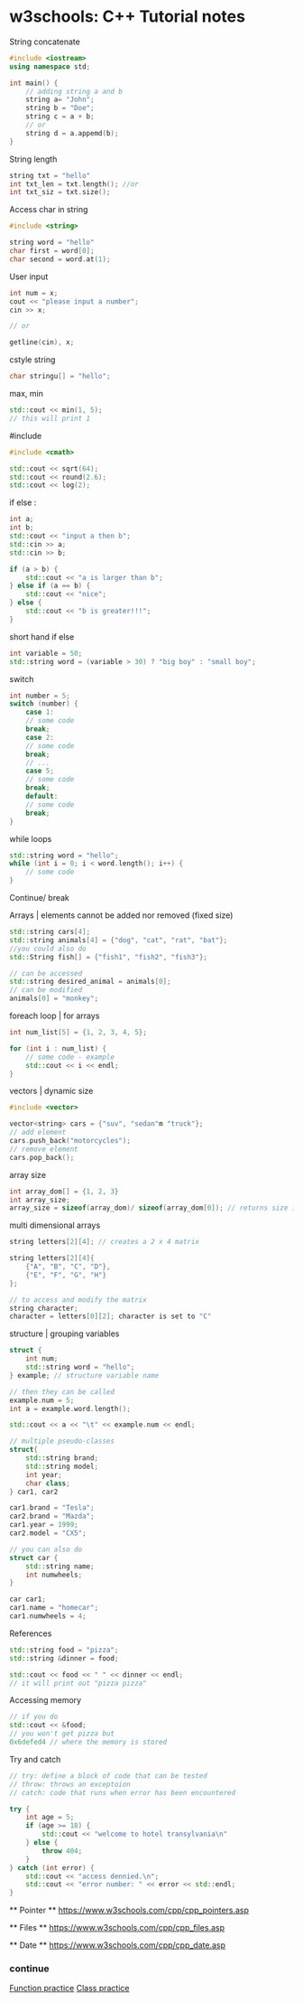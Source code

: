 # w3schools: C++ Tutorial notes

String concatenate
```cpp
#include <iostream>
using namespace std;

int main() {
    // adding string a and b
    string a= "John";
    string b = "Doe";
    string c = a + b;
    // or
    string d = a.appemd(b);
}
```

String length
```cpp
string txt = "hello"
int txt_len = txt.length(); //or
int txt_siz = txt.size();

```

Access char in string
```cpp
#include <string>

string word = "hello"
char first = word[0];
char second = word.at(1);
```

User input
```cpp
int num = x;
cout << "please input a number";
cin >> x;

// or

getline(cin), x;
```

cstyle string
```cpp
char stringu[] = "hello";
```

max, min
```cpp
std::cout << min(1, 5);
// this will print 1
```

#include <cmath>
```cpp
#include <cmath>

std::cout << sqrt(64);
std::cout << round(2.6);
std::cout << log(2);
```

if else :
```cpp
int a;
int b;
std::cout << "input a then b";
std::cin >> a;
std::cin >> b;

if (a > b) {
    std::cout << "a is larger than b";
} else if (a == b) {
    std::cout << "nice";
} else {
    std::cout << "b is greater!!!";
}
```

short hand if else
```cpp
int variable = 50;
std::string word = (variable > 30) ? "big boy" : "small boy"; 

```

switch
```cpp
int number = 5;
switch (number) {
    case 1:
    // some code
    break;
    case 2:
    // some code
    break;
    // ...
    case 5;
    // some code
    break;
    default:
    // some code
    break;
}
```

while loops
```cpp
std::string word = "hello";
while (int i = 0; i < word.length(); i++) {
    // some code
}
```

Continue/ break

Arrays | elements cannot be added nor removed (fixed size)
```cpp
std::string cars[4];
std::string animals[4] = {"dog", "cat", "rat", "bat"};
//you could also do
std::String fish[] = {"fish1", "fish2", "fish3"};

// can be accessed
std::string desired_animal = animals[0];
// can be modified
animals[0] = "monkey";
```

foreach loop | for arrays
```cpp
int num_list[5] = {1, 2, 3, 4, 5};

for (int i : num_list) {
    // some code - example
    std::cout << i << endl;
}
```

vectors | dynamic size
```cpp
#include <vector>

vector<string> cars = {"suv", "sedan"m "truck"};
// add element
cars.push_back("motorcycles");
// remove element
cars.pop_back();
```

array size
``` cpp
int array_dom[] = {1, 2, 3}
int array_size;
array_size = sizeof(array_dom)/ sizeof(array_dom[0]); // returns size in bytes so need to divide
```

multi dimensional arrays
```cpp
string letters[2][4]; // creates a 2 x 4 matrix

string letters[2][4]{
    {"A", "B", "C", "D"},
    {"E", "F", "G", "H"}
};

// to access and modify the matrix
string character;
character = letters[0][2]; character is set to "C"

```

structure | grouping variables 
```cpp
struct {
    int num;
    std::string word = "hello";
} example; // structure variable name

// then they can be called 
example.num = 5;
int a = example.word.length();

std::cout << a << "\t" << example.num << endl;
```

```cpp
// multiple pseudo-classes 
struct{
    std::string brand;
    std::string model;
    int year;
    char class;
} car1, car2

car1.brand = "Tesla";
car2.brand = "Mazda";
car1.year = 1999;
car2.model = "CX5";
```

```cpp
// you can also do
struct car {
    std::string name;
    int numwheels;
}

car car1;
car1.name = "homecar";
car1.numwheels = 4;
```

References
```cpp
std::string food = "pizza";
std::string &dinner = food;

std::cout << food << " " << dinner << endl;
// it will print out "pizza pizza"
```

Accessing memory
```cpp
// if you do
std::cout << &food;
// you won't get pizza but
0x6defed4 // where the memory is stored
```

Try and catch
```cpp
// try: define a block of code that can be tested
// throw: throws an exceptoion
// catch: code that runs when error has been encountered

try {
    int age = 5;
    if (age >= 18) {
        std::cout << "welcome to hotel transylvania\n"
    } else {
        throw 404;
    }
} catch (int error) {
    std::cout << "access dennied.\n";
    std::cout << "error number: " << error << std::endl;
}
```


** Pointer **
https://www.w3schools.com/cpp/cpp_pointers.asp

** Files **
https://www.w3schools.com/cpp/cpp_files.asp

** Date **
https://www.w3schools.com/cpp/cpp_date.asp

### continue 
[Function practice](functions.cpp)
[Class practice](classes.cpp)